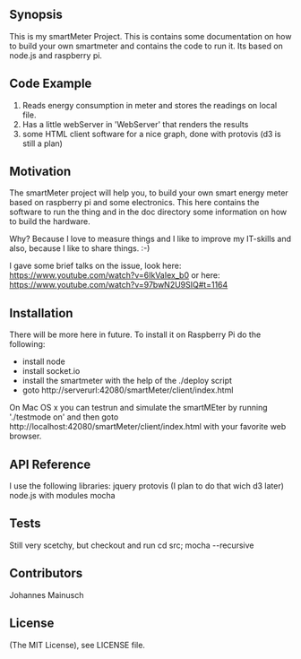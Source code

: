 ## Synopsis

This is my smartMeter Project.
This is contains some documentation on how to build your own smartmeter and contains the code to run it. Its based on node.js and raspberry pi.

## Code Example

1. Reads energy consumption in meter and stores the readings on local file.
2. Has a little webServer in 'WebServer' that renders the results
3. some HTML client software for a nice graph, done with protovis (d3 is still a plan)

## Motivation

The smartMeter project will help you, to build your own smart energy meter based on raspberry pi and some electronics. This here contains the software to run the thing and in the doc directory some information on how to build the hardware.

Why? Because I love to measure things and I like to improve my IT-skills and also, because I like to share things.
:-)

I gave some brief talks on the issue, look here:
https://www.youtube.com/watch?v=6IkVaIex_b0
or here: https://www.youtube.com/watch?v=97bwN2U9SIQ#t=1164

## Installation

There will be more here in future. To install it on Raspberry Pi do the following:
- install node
- install socket.io
- install the smartmeter with the help of the ./deploy script
- goto http://serverurl:42080/smartMeter/client/index.html

On Mac OS x you can testrun and simulate the smartMEter by running './testmode on' and then goto http://localhost:42080/smartMeter/client/index.html with your favorite web browser.

## API Reference
I use the following libraries:
jquery
protovis (I plan to do that wich d3 later)
node.js with modules mocha

## Tests
Still very scetchy, but checkout and run
cd src; mocha --recursive

## Contributors
Johannes Mainusch

## License
(The MIT License), see LICENSE file.